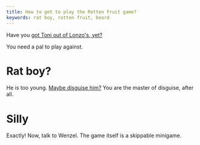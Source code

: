 ```yaml
---
title: How to get to play the Rotten Fruit game?
keywords: rat boy, rotten fruit, beard
---
```


Have you [got Toni out of Lonzo's, yet?](020-toni-first.md)

You need a pal to play against.

# Rat boy?
He is too young. [Maybe disguise him?](085-rat-man.md) You are the master of disguise, after all.

# Silly
Exactly! Now, talk to Wenzel. The game itself is a skippable minigame.
